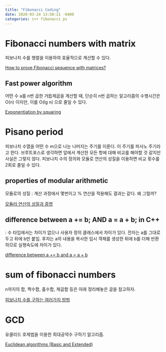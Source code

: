 ```yaml
---
title: "Fibonacci Coding"
date: 2020-03-24 13:50:21 -0400
categories: c++ fibonacci ps
---
```


# Fibonacci numbers with matrix

피보나치 수를 행렬을 이용하여 효율적으로 계산할 수 있다.

[How to prove Fibonacci sequence with matrices?][fib-with-matrix]

## Fast power algorithm

어떤 수 a를 n번 곱한 거듭제곱을 계산할 때, 단순히 n번 곱하는 알고리즘의 수행시간은 O(n) 이지만, 이를 O(lg n) 으로 줄일 수 있다.

[Exponentiation by squaring][fast-exponentiation]

# Pisano period

피보나치 수열을 어떤 수 m으로 나눈 나머지는 주기를 이룬다. 이 주기를 피사노 주기라고 한다.
브루트포스로 생각하면 앞에서 계산한 모든 항에 대해 비교를 해야할 것 같지만 사실은 그렇지 않다.
피보나치 수의 정의와 모듈로 연산의 성질을 이용하면 비교 횟수를 2회로 줄일 수 있다.

## properties of modular arithmetic

모듈로의 성질 : 계산 과정에서 몇번이고 % 연산을 적용해도 결과는 같다. 왜 그럴까?

[모듈러 연산의 성질과 증명][properties_of_modulo]

## difference between a += b; AND a = a + b; in C++

: 수 타입에서는 차이가 없으나 사용자 정의 클래스에서 차이가 있다. 전자는 a를 그대로 두고 뒤에 b만 붙임.
후자는 a의 내용을 복사한 임시 객체를 생성한 뒤에 b를 더해 반환하므로 실행속도에 차이가 있다.

[difference between a += b and a = a + b][arithmetic_difference]

# sum of fibonacci numbers

n까지의 합, 짝수합, 홀수합, 제곱합 등은 아래 정리해놓은 글을 참고하자.

[피보나치 수를 구하는 여러가지 방법][boj_fibo]

# GCD

유클리드 호제법을 이용한 최대공약수 구하기 알고리즘.

[Euclidean algorithms (Basic and Extended)][geeksforgeeks]

[fib-with-matrix]: https://math.stackexchange.com/questions/784710/how-to-prove-fibonacci-sequence-with-matrices
[fast-exponentiation]: https://en.wikipedia.org/wiki/Exponentiation_by_squaring
[properties_of_modulo]: https://sexycoder.tistory.com/66
[arithmetic_difference]: https://stackoverflow.com/questions/8773349/difference-between-a-b-and-a-a-b
[boj_fibo]: https://www.acmicpc.net/blog/view/28
[geeksforgeeks]: https://www.geeksforgeeks.org/euclidean-algorithms-basic-and-extended/
